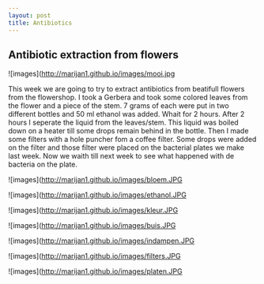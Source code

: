 ```yaml
---
layout: post
title: Antibiotics
---
```


## Antibiotic extraction from flowers
![images](http://marijan1.github.io/images/mooi.jpg

This week we are going to try to extract antibiotics from beatifull flowers from the flowershop. I took a Gerbera and took some colored leaves from the flower and a piece of the stem.
7 grams of each were put in two different bottles and 50 ml ethanol was added. Whait for 2 hours. After 2 hours I seperate the liquid from the leaves/stem. This liquid was boiled down on a heater till some drops remain behind in the bottle. Then I made some filters with a hole puncher fom a coffee filter. Some drops were added on the filter and those filter were placed on the bacterial plates we make last week. Now we waith till next week to see what happened with de bacteria on the plate.

![images](http://marijan1.github.io/images/bloem.JPG  

![images](http://marijan1.github.io/images/ethanol.JPG  

![images](http://marijan1.github.io/images/kleur.JPG  

![images](http://marijan1.github.io/images/buis.JPG  

![images](http://marijan1.github.io/images/indampen.JPG  

![images](http://marijan1.github.io/images/filters.JPG  

![images](http://marijan1.github.io/images/platen.JPG  


